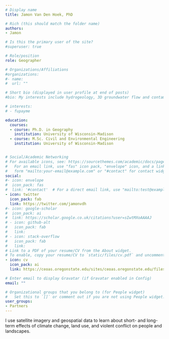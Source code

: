 ```yaml
---
# Display name
title: Jamon Van Den Hoek, PhD

# Rich (this should match the folder name)
authors:
- Jamon

# Is this the primary user of the site?
#superuser: true

# Role/position
role: Geographer

# Organizations/Affiliations
#organizations:
#- name: 
#  url: ""

# Short bio (displayed in user profile at end of posts)
#bio: My interests include hydrogeology, 3D groundwater flow and contaminant transport simulation, data science and web technologies, and building simple solutions to complex problems.

# interests:
# - fupayme

education:
  courses:
  - course: Ph.D. in Geography
    institution: University of Wisconsin-Madison
  - course: M.Sc. Civil and Environmental Engineering
    institution: University of Wisconsin-Madison


# Social/Academic Networking
# For available icons, see: https://sourcethemes.com/academic/docs/page-builder/#icons
#   For an email link, use "fas" icon pack, "envelope" icon, and a link in the
#   form "mailto:your-email@example.com" or "#contact" for contact widget.
social:
#- icon: envelope
#  icon_pack: fas
#  link: '#contact'  # For a direct email link, use "mailto:test@example.org".
- icon: twitter
  icon_pack: fab
  link: https://twitter.com/jamonvdh
#- icon: google-scholar
#  icon_pack: ai
#  link: https://scholar.google.co.uk/citations?user=sIwtMXoAAAAJ
# - icon: github-alt
#   icon_pack: fab
#   link: 
# - icon: stack-overflow
#   icon_pack: fab
#   link: 
# Link to a PDF of your resume/CV from the About widget.
# To enable, copy your resume/CV to `static/files/cv.pdf` and uncomment the lines below.
- icon: cv
  icon_pack: ai
  link: https://ceoas.oregonstate.edu/sites/ceoas.oregonstate.edu/files/vandenhoek_cv_2022-6_0.pdf

# Enter email to display Gravatar (if Gravatar enabled in Config)
email: ""

# Organizational groups that you belong to (for People widget)
#   Set this to `[]` or comment out if you are not using People widget.
user_groups:
- Partners
---
```


I use satellite imagery and geospatial data to learn about short- and long-term effects of climate change, land use, and violent conflict on people and landscapes.
